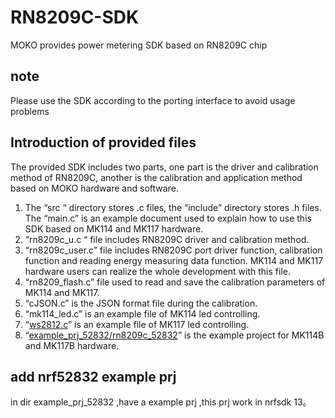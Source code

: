 # RN8209C-SDK
MOKO provides power metering SDK based on RN8209C chip

## note
Please use the SDK according to the porting interface to avoid usage problems

## Introduction of provided files
The provided SDK includes two parts, one part is the driver and calibration method of RN8209C, another is the calibration and application method based on MOKO hardware and software.

1.	 The “src “ directory stores .c files, the “include” directory stores .h files. The “main.c” is an example document used to explain how to use this SDK based on MK114 and MK117 hardware.
2.	 “rn8209c_u.c “ file includes RN8209C driver and calibration method.
3.	“rn8209c_user.c” file includes RN8209C port driver function, calibration function and reading energy measuring data function. MK114 and MK117 hardware users can realize the whole development with this file.
4.	“rn8209_flash.c” file used to read and save the calibration parameters of MK114 and MK117.
5.	“cJSON.c” is the JSON format file during the calibration.
6.	“mk114_led.c” is an example file of MK114 led controlling.
7.	“[ws2812.c](https://github.com/RN8209C/RN8209C-SDK/blob/master/src/ws2812.c)” is an example file of MK117 led controlling.
8.	 “[example_prj_52832/rn8209c_52832](https://github.com/RN8209C/RN8209C-SDK/tree/master/example_prj_52832/rn8209c_52832)” is the example project for MK114B and MK117B hardware.


## add nrf52832 example prj
   in dir example_prj_52832 ,have a example prj ,this prj work in nrfsdk 13。 

